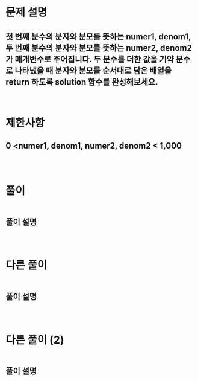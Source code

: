 # 문제 설명
## 첫 번째 분수의 분자와 분모를 뜻하는 numer1, denom1, 두 번째 분수의 분자와 분모를 뜻하는 numer2, denom2가 매개변수로 주어집니다. 두 분수를 더한 값을 기약 분수로 나타냈을 때 분자와 분모를 순서대로 담은 배열을 return 하도록 solution 함수를 완성해보세요.

<br>

# 제한사항
## 0 <numer1, denom1, numer2, denom2 < 1,000
##
## 

<br>

# 풀이

```js

```
## 풀이 설명
### 

<br>

# 다른 풀이 

```js

```
## 풀이 설명
### 

<br>

# 다른 풀이 (2)

```js

```
## 풀이 설명
### 